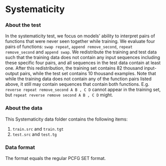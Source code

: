 # Systematicity

### About the test

In the systematicity test, we focus on models' ability to interpret pairs of functions that were never seen together while training.
We evaluate four pairs of functions: `swap repeat`, `append remove_second`, `repeat remove_second` and `append swap`.
We redistribute the training and test data such that the training data does not contain any input sequences including these specific four pairs, and all sequences in the test data contain at least one.
After this redistribution, the training set contains 82 thousand input-output pairs, while the test set contains 10 thousand examples.
Note that while the training data does not contain any of the function pairs listed above, it still may contain sequences that contain both functions.
E.g. `reverse repeat remove_second A B , C D` cannot appear in the training set, but `repeat reverse remove second A B , C D` might.

### About the data

This Systematicity data folder contains the following items:
1. `train.src` and `train.tgt`
2. `test.src` and `test.tg`

### Data format

The format equals the regular PCFG SET format.

